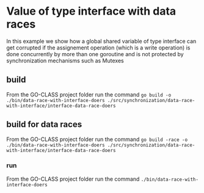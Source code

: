 # Value of type interface with data races

In this example we show how a global shared variable of type interface can get corrupted if the assignement operation (which is a write operation) is done concurrently by more than one goroutine and is not protected by synchronization mechanisms such as Mutexes

## build

From the GO-CLASS project folder run the command
`go build -o ./bin/data-race-with-interface-doers ./src/synchronization/data-race-with-interface/interface-data-race-doers`

## build for data races

From the GO-CLASS project folder run the command
`go build -race -o ./bin/data-race-with-interface-doers ./src/synchronization/data-race-with-interface/interface-data-race-doers`

### run

From the GO-CLASS project folder run the command
`./bin/data-race-with-interface-doers`
